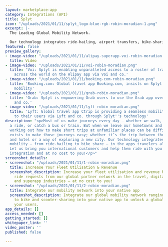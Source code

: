 ```yaml
---
layout: marketplace-app
category: Integrations (API)
title: Splyt
icon: "/uploads/2021/01/11/splyt_logo-blue-rgb-robin-moradian-1.png"
excerpt: |-
  The Leading Global Mobility Network.

  Our technology integrates ride-hailing, airport transfers, bike-sharing and scooters seamlessly into our partners’ travel platforms, wallets and superapps, enabling them to unlock the world for their customers.
featured: false
preview_gallery:
- image-video: "/uploads/2021/01/11/alipay-superapp-voi-robin-moradian.mov"
  title: Video
- image-video: "/uploads/2021/01/11/voi-robin-moradian.png"
  title: 'Voi: Splyt is enabling unparalleled access to a roster of transport providers
    across the world on the Alipay app via Voi and co.'
- image-video: "/uploads/2021/01/11/booking-com-robin-moradian.png"
  title: 'Booking.com: Global travel app Booking.com, insists on Splyt for on-demand
    mobility'
- image-video: "/uploads/2021/01/11/grab-robin-moradian.png"
  title: 'Grab: Splyt is empowering Grab users to use the Grab app overseas via Careem
    and co.'
- image-video: "/uploads/2021/01/11/lyft-robin-moradian.png"
  title: 'Lyft: Global travel app Ctrip is providing a seamless mobility experience
    to their users via Lyft and co. through Splyt''s technology'
description: "<p>Most of us make journeys every day – whether we walk, cycle, hail
  a ride, or catch a bus or train. But when we leave our hometowns and familiar areas,
  working out how to make short trips at unfamiliar places can be difficult. Splyt
  exists to make those journeys easy; whether it’s the trip between the rail station
  and hotel or a way of exploring a new city. Our technology integrates local smart
  mobility – from ride-hailing to bike share – in the apps travelers already use.
  Let us bring you international customers and help them ride with you – via one simple
  integration and at no cost to you!</p>"
screenshot_details:
- screenshot: "/uploads/2021/01/11/1-robin-moradian.png"
  title: Increase Your Fleet Utilisation & Revenue
  screenshot_description: Increase your fleet utilisation and revenue by accepting
    ride requests from our global partner network in the travel, digital payments
    and superapp industries – at no cost to you!
- screenshot: "/uploads/2021/01/11/2-robin-moradian.png"
  title: Integrate our mobility network into your native app
  screenshot_description: Integrate our global mobility network ranging from ridehailing
    to bike and scooter-sharing into your native app to unlock a global market for
    your users.
app_details: []
access_needed: []
getting_started: []
whitepaper_link: ''
video_poster: ''
published: false

---
```


